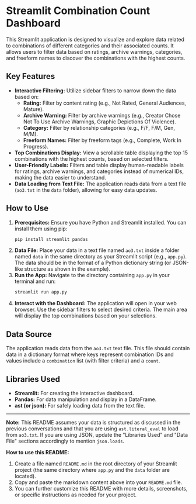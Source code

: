# Streamlit Combination Count Dashboard

This Streamlit application is designed to visualize and explore data related to combinations of different categories and their associated counts. It allows users to filter data based on ratings, archive warnings, categories, and freeform names to discover the combinations with the highest counts.

## Key Features

*   **Interactive Filtering:**  Utilize sidebar filters to narrow down the data based on:
    *   **Rating:**  Filter by content rating (e.g., Not Rated, General Audiences, Mature).
    *   **Archive Warning:** Filter by archive warnings (e.g., Creator Chose Not To Use Archive Warnings, Graphic Depictions Of Violence).
    *   **Category:** Filter by relationship categories (e.g., F/F, F/M, Gen, M/M).
    *   **Freeform Names:** Filter by freeform tags (e.g., Complete, Work In Progress).
*   **Top Combinations Display:**  View a scrollable table displaying the top 15 combinations with the highest counts, based on selected filters.
*   **User-Friendly Labels:** Filters and table display human-readable labels for ratings, archive warnings, and categories instead of numerical IDs, making the data easier to understand.
*   **Data Loading from Text File:**  The application reads data from a text file (`ao3.txt` in the `data` folder), allowing for easy data updates.

## How to Use

1.  **Prerequisites:** Ensure you have Python and Streamlit installed. You can install them using pip:
    ```bash
    pip install streamlit pandas
    ```
2.  **Data File:** Place your data in a text file named `ao3.txt` inside a folder named `data` in the same directory as your Streamlit script (e.g., `app.py`). The data should be in the format of a Python dictionary string (or JSON-like structure as shown in the example).
3.  **Run the App:** Navigate to the directory containing `app.py` in your terminal and run:
    ```bash
    streamlit run app.py
    ```
4.  **Interact with the Dashboard:** The application will open in your web browser. Use the sidebar filters to select desired criteria. The main area will display the top combinations based on your selections.

## Data Source

The application reads data from the `ao3.txt` text file.  This file should contain data in a dictionary format where keys represent combination IDs and values include a `combination` list (with filter criteria) and a `count`.

## Libraries Used

*   **Streamlit:** For creating the interactive dashboard.
*   **Pandas:** For data manipulation and display in a DataFrame.
*   **ast (or json):** For safely loading data from the text file.

---

**Note:**  This README assumes your data is structured as discussed in the previous conversations and that you are using `ast.literal_eval` to load from `ao3.txt`.  If you are using JSON, update the "Libraries Used" and "Data File" sections accordingly to mention `json.loads`.

**How to use this README:**

1.  Create a file named `README.md` in the root directory of your Streamlit project (the same directory where `app.py` and the `data` folder are located).
2.  Copy and paste the markdown content above into your `README.md` file.
3.  You can further customize this README with more details, screenshots, or specific instructions as needed for your project.
